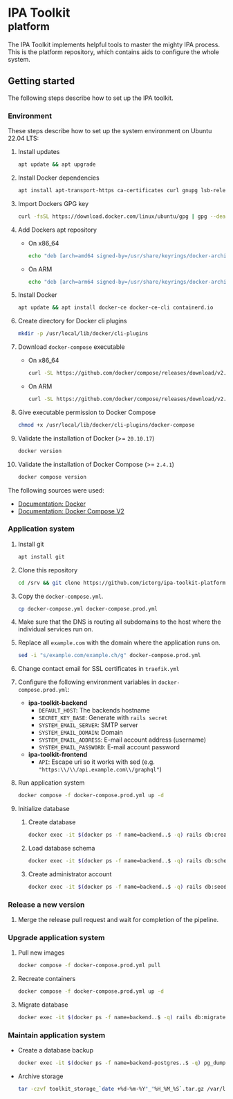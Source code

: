 # IPA Toolkit <br> <small>platform</small>

The IPA Toolkit implements helpful tools to master the mighty IPA process. This is the platform repository, which contains aids to configure the whole system.

## Getting started

The following steps describe how to set up the IPA toolkit.

### Environment

These steps describe how to set up the system environment on Ubuntu 22.04 LTS:

1. Install updates

   ```bash
   apt update && apt upgrade
   ```

1. Install Docker dependencies

   ```bash
   apt install apt-transport-https ca-certificates curl gnupg lsb-release
   ```

1. Import Dockers GPG key

   ```bash
   curl -fsSL https://download.docker.com/linux/ubuntu/gpg | gpg --dearmor -o /usr/share/keyrings/docker-archive-keyring.gpg
   ```

1. Add Dockers apt repository
   - On x86_64

     ```bash
     echo "deb [arch=amd64 signed-by=/usr/share/keyrings/docker-archive-keyring.gpg] https://download.docker.com/linux/ubuntu $(lsb_release -cs) stable" | tee /etc/apt/sources.list.d/docker.list > /dev/null
     ```

   - On ARM

     ```bash
     echo "deb [arch=arm64 signed-by=/usr/share/keyrings/docker-archive-keyring.gpg] https://download.docker.com/linux/ubuntu $(lsb_release -cs) stable" | tee /etc/apt/sources.list.d/docker.list > /dev/null
     ```

1. Install Docker

   ```bash
   apt update && apt install docker-ce docker-ce-cli containerd.io
   ```

1. Create directory for Docker cli plugins

   ```bash
   mkdir -p /usr/local/lib/docker/cli-plugins
   ```

1. Download `docker-compose` executable
   - On x86_64

     ```bash
     curl -SL https://github.com/docker/compose/releases/download/v2.4.1/docker-compose-linux-x86_64 -o /usr/local/lib/docker/cli-plugins/docker-compose
     ```

   - On ARM

     ```bash
     curl -SL https://github.com/docker/compose/releases/download/v2.4.1/docker-compose-linux-aarch64 -o /usr/local/lib/docker/cli-plugins/docker-compose
     ```

1. Give executable permission to Docker Compose

   ```bash
   chmod +x /usr/local/lib/docker/cli-plugins/docker-compose
   ```

1. Validate the installation of Docker (>= `20.10.17`)

   ```bash
   docker version
   ```

1. Validate the installation of Docker Compose (>= `2.4.1`)

   ```bash
   docker compose version
   ```

The following sources were used:

- [Documentation: Docker](https://docs.docker.com/engine/install/ubuntu/)
- [Documentation: Docker Compose V2](https://docs.docker.com/compose/cli-command/#installing-compose-v2)

### Application system

1. Install git

   ```bash
   apt install git
   ```

1. Clone this repository

   ```bash
   cd /srv && git clone https://github.com/ictorg/ipa-toolkit-platform
   ```

1. Copy the `docker-compose.yml`.

   ```bash
   cp docker-compose.yml docker-compose.prod.yml
   ```

1. Make sure that the DNS is routing all subdomains to the host where the individual services run on.
1. Replace all `example.com` with the domain where the application runs on.

   ```bash
   sed -i "s/example.com/example.ch/g" docker-compose.prod.yml
   ```

1. Change contact email for SSL certificates in `traefik.yml`
1. Configure the following environment variables in `docker-compose.prod.yml`:
   - **ipa-toolkit-backend**
     - `DEFAULT_HOST`: The backends hostname
     - `SECRET_KEY_BASE`: Generate with `rails secret`
     - `SYSTEM_EMAIL_SERVER`: SMTP server
     - `SYSTEM_EMAIL_DOMAIN`: Domain
     - `SYSTEM_EMAIL_ADDRESS`: E-mail account address (username)
     - `SYSTEM_EMAIL_PASSWORD`: E-mail account password
   - **ipa-toolkit-frontend**
     - `API`: Escape uri so it works with sed (e.g. `"https:\\/\\/api.example.com\\/graphql"`)
1. Run application system

   ```bash
   docker compose -f docker-compose.prod.yml up -d
   ```

1. Initialize database
   1. Create database

      ```bash
      docker exec -it $(docker ps -f name=backend..$ -q) rails db:create
      ```

   1. Load database schema

      ```bash
      docker exec -it $(docker ps -f name=backend..$ -q) rails db:schema:load
      ```

   1. Create administrator account

      ```bash
      docker exec -it $(docker ps -f name=backend..$ -q) rails db:seed
      ```

### Release a new version

1. Merge the release pull request and wait for completion of the pipeline.

### Upgrade application system

1. Pull new images

   ```bash
   docker compose -f docker-compose.prod.yml pull
   ```

1. Recreate containers

   ```bash
   docker compose -f docker-compose.prod.yml up -d
   ```

1. Migrate database

   ```bash
   docker exec -it $(docker ps -f name=backend..$ -q) rails db:migrate
   ```

### Maintain application system

- Create a database backup

  ```bash
  docker exec -it $(docker ps -f name=backend-postgres..$ -q) pg_dumpall -c -U postgres > toolkit_dump_`date +%d-%m-%Y"_"%H_%M_%S`.sql
  ```

- Archive storage

  ```bash
  tar -czvf toolkit_storage_`date +%d-%m-%Y"_"%H_%M_%S`.tar.gz /var/lib/docker/volumes/ipa-toolkit-platform_storage/_data/
  ```
